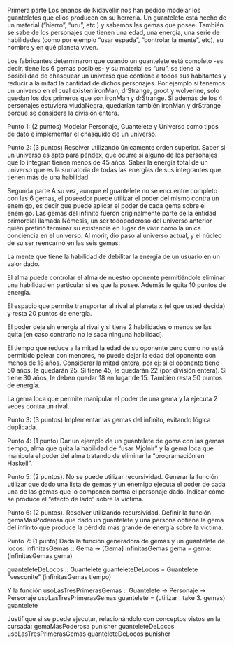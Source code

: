 Primera parte
Los enanos de Nidavellir nos han pedido modelar los guanteletes que ellos producen en su herrería. Un guantelete está hecho de un material (“hierro”, “uru”, etc.) y sabemos las gemas que posee. También se sabe de los personajes que tienen una edad, una energía, una serie de habilidades (como por ejemplo “usar espada”, “controlar la mente”, etc), su nombre y en qué planeta viven.

 Los fabricantes determinaron que cuando un guantelete está completo -es decir, tiene las 6 gemas posibles- y su material es “uru”, se tiene la posibilidad de chasquear un universo que contiene a todos sus habitantes y reducir a la mitad la cantidad de dichos personajes. Por ejemplo si tenemos un universo en el cual existen ironMan, drStrange, groot y wolverine, solo quedan los dos primeros que son ironMan y drStrange. Si además de los 4 personajes estuviera viudaNegra, quedarían también ironMan y drStrange porque se considera la división entera.


Punto 1: (2 puntos) Modelar Personaje, Guantelete y Universo como tipos de dato e implementar el chasquido de un universo.


Punto 2: (3 puntos) Resolver utilizando únicamente orden superior.
Saber si un universo es apto para péndex, que ocurre si alguno de los personajes que lo integran tienen menos de 45 años.
Saber la energía total de un universo que es la sumatoria de todas las energías de sus integrantes que tienen más de una habilidad.


Segunda parte
A su vez, aunque el guantelete no se encuentre completo con las 6 gemas, el poseedor puede utilizar el poder del mismo contra un enemigo, es decir que puede aplicar el poder de cada gema sobre el enemigo. Las gemas del infinito fueron originalmente parte de la entidad primordial llamada Némesis, un ser todopoderoso del universo anterior quién prefirió terminar su existencia en lugar de vivir como la única conciencia en el universo. Al morir, dio paso al universo actual, y el núcleo de su ser reencarnó en las seis gemas: 

La mente que tiene la habilidad de debilitar la energía de un usuario en un valor dado.

El alma puede controlar el alma de nuestro oponente permitiéndole eliminar una habilidad en particular si es que la posee. Además le quita 10 puntos de energía. 

El espacio que permite transportar al rival al planeta x (el que usted decida) y resta 20 puntos de energía.

El poder deja sin energía al rival y si tiene 2 habilidades o menos se las quita (en caso contrario no le saca ninguna habilidad).

El tiempo que reduce a la mitad la edad de su oponente pero como no está permitido pelear con menores, no puede dejar la edad del oponente con menos de 18 años. Considerar la mitad entera, por ej: si el oponente tiene 50 años, le quedarán 25. Si tiene 45, le quedarán 22 (por división entera). Si tiene 30 años, le deben quedar 18 en lugar de 15. También resta 50 puntos de energía.

La gema loca que permite manipular el poder de una gema y la ejecuta 2 veces contra un rival.

Punto 3: (3 puntos) Implementar las gemas del infinito, evitando lógica duplicada. 

Punto 4: (1 punto) Dar un ejemplo de un guantelete de goma con las gemas tiempo, alma que quita la habilidad de “usar Mjolnir” y la gema loca que manipula el poder del alma tratando de eliminar la “programación en Haskell”.


Punto 5: (2 puntos). No se puede utilizar recursividad. Generar la función utilizar  que dado una lista de gemas y un enemigo ejecuta el poder de cada una de las gemas que lo componen contra el personaje dado. Indicar cómo se produce el “efecto de lado” sobre la víctima.


Punto 6: (2 puntos). Resolver utilizando recursividad. Definir la función gemaMasPoderosa que dado un guantelete y una persona obtiene la gema del infinito que produce la pérdida más grande de energía sobre la víctima. 


Punto 7: (1 punto) Dada la función generadora de gemas y un guantelete de locos:
infinitasGemas :: Gema -> [Gema]
infinitasGemas gema = gema:(infinitasGemas gema)

guanteleteDeLocos :: Guantelete
guanteleteDeLocos = Guantelete "vesconite" (infinitasGemas tiempo)

Y la función 
usoLasTresPrimerasGemas :: Guantelete -> Personaje -> Personaje
usoLasTresPrimerasGemas guantelete = (utilizar . take 3. gemas) guantelete

Justifique si se puede ejecutar, relacionándolo con conceptos vistos en la cursada:
gemaMasPoderosa punisher guanteleteDeLocos
usoLasTresPrimerasGemas guanteleteDeLocos punisher


